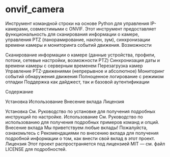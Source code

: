 # onvif_camera
Инструмент командной строки на основе Python для управления IP-камерами, совместимыми с ONVIF. Этот инструмент предоставляет функциональность для сканирования информации о камере, управления PTZ (панорамирование, наклон, зум), синхронизации времени камеры и мониторинга событий движения.
Возможности

Сканирование информации о камере (данные устройства, профили, потоки, сетевые настройки, возможности PTZ)
Синхронизация даты и времени камеры с серверным временем
Перезагрузка камер
Управление PTZ-движениями (непрерывное и абсолютное)
Мониторинг событий обнаружения движения
Полноценное логирование с режимом отладки
Поддержка как дайджест, так и базовой аутентификации

Содержание

Установка
Использование
Внесение вклада
Лицензия

Установка
См. Руководство по установке для получения подробных инструкций по настройке.
Использование
См. Руководство по использованию для получения подробных примеров команд и опций.
Внесение вклада
Мы приветствуем любые вклады! Пожалуйста, ознакомьтесь с Рекомендациями по внесению вклада для получения подробной информации о том, как внести свой вклад в этот проект.
Лицензия
Этот проект распространяется под лицензией MIT — см. файл LICENSE для подробностей.

